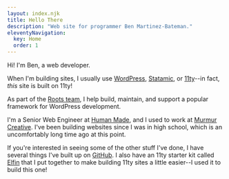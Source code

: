 ```yaml
---
layout: index.njk
title: Hello There
description: "Web site for programmer Ben Martinez-Bateman."
eleventyNavigation:
  key: Home
  order: 1
---
```


Hi! I'm Ben, a web developer.

When I'm building sites, I usually use [WordPress](https://wordpress.org), [Statamic](https://statamic.com), or [11ty](https://www.11ty.dev/)--in fact, *this* site is built on 11ty!

As part of the [Roots team](https:roots.io), I help build, maintain, and support a popular framework for WordPress development.

I'm a Senior Web Engineer at [Human Made](https://humanmade.com), and I used to work at [Murmur Creative](https://murmurcreative.com). I've been building websites since I was in high school, which is an uncomfortably long time ago at this point.

If you're interested in seeing some of the other stuff I've done, I have several things I've built up on [GitHub](https://www.github.com/alwaysblank). I also have an 11ty starter kit called [Elfin](https://11in.alwaysblank.dev) that I put together to make building 11ty sites a little easier--I used it to build this one!
